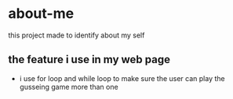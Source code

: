 # about-me
this project made to  identify about my self  

## the feature i use in my web page 
- i use for loop and while loop to make sure the user can play the gusseing game more than one 

